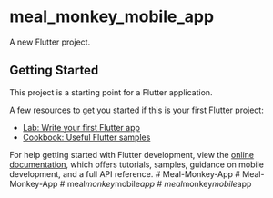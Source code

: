 # meal_monkey_mobile_app

A new Flutter project.

## Getting Started

This project is a starting point for a Flutter application.

A few resources to get you started if this is your first Flutter project:

- [Lab: Write your first Flutter app](https://docs.flutter.dev/get-started/codelab)
- [Cookbook: Useful Flutter samples](https://docs.flutter.dev/cookbook)

For help getting started with Flutter development, view the
[online documentation](https://docs.flutter.dev/), which offers tutorials,
samples, guidance on mobile development, and a full API reference.
#   M e a l - M o n k e y - A p p  
 #   M e a l - M o n k e y - A p p  
 #   m e a l _ m o n k e y _ m o b i l e _ a p p  
 #   m e a l _ m o n k e y _ m o b i l e _ a p p  
 